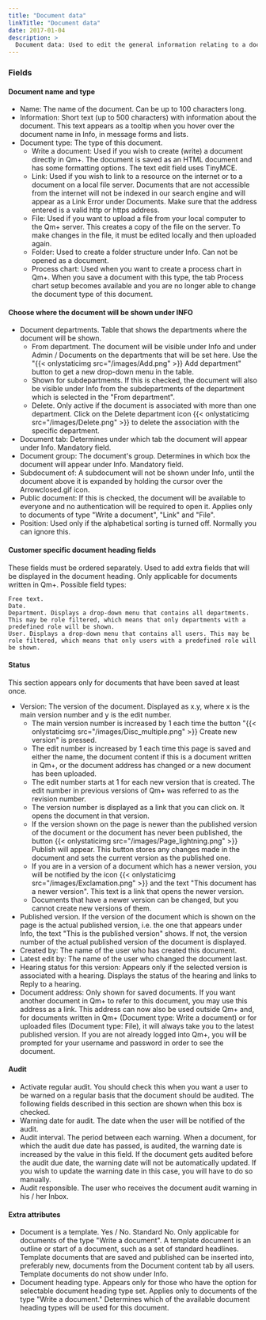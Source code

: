 ```yaml
---
title: "Document data"
linkTitle: "Document data"
date: 2017-01-04
description: >
  Document data: Used to edit the general information relating to a document. Opens from Edit document data.
---
```

### Fields
#### Document name and type

- Name: The name of the document. Can be up to 100 characters long.
- Information: Short text (up to 500 characters) with information about the document. This text appears as a tooltip when you hover over the document name in Info, in message forms and lists.
- Document type: Τhe type of this document.
  - Write a document: Used if you wish to create (write) a document directly in Qm+. The document is saved as an HTML document and has some formatting options. The text edit field uses TinyMCE.
  - Link: Used if you wish to link to a resource on the internet or to a document on a local file server. Documents that are not accessible from the internet will not be indexed in our search engine and will appear as a Link Error under Documents. Make sure that the address entered is a valid http or https address.
  - File: Used if you want to upload a file from your local computer to the Qm+ server. This creates a copy of the file on the server. To make changes in the file, it must be edited locally and then uploaded again.
  - Folder: Used to create a folder structure under Info. Can not be opened as a document.
  - Process chart: Used when you want to create a process chart in Qm+. When you save a document with this type, the tab Process chart setup becomes available and you are no longer able to change the document type of this document.

#### Choose where the document will be shown under INFO

- Document departments. Table that shows the departments where the document will be shown.
  - From department. The document will be visible under Info and under Admin / Documents on the departments that will be set here. Use the "{{< onlystaticimg src="/images/Add.png" >}} Add department" button to get a new drop-down menu in the table.
  - Shown for subdepartments. If this is checked, the document will also be visible under Info from the subdepartments of the department which is selected in the "From department".
  - Delete. Only active if the document is associated with more than one department. Click on the Delete department icon {{< onlystaticimg src="/images/Delete.png" >}} to delete the association with the specific department.
- Document tab: Determines under which tab the document will appear under Info. Mandatory field.
- Document group: The document's group. Determines in which box the document will appear under Info. Mandatory field.
- Subdocument of: A subdocument will not be shown under Info, until the document above it is expanded by holding the cursor over the Arrowclosed.gif icon.
- Public document: If this is checked, the document will be available to everyone and no authentication will be required to open it. Applies only to documents of type "Write a document", "Link" and "File".
- Position: Used only if the alphabetical sorting is turned off. Normally you can ignore this.

#### Customer specific document heading fields

These fields must be ordered separately. Used to add extra fields that will be displayed in the document heading. Only applicable for documents written in Qm+. Possible field types:

    Free text.
    Date.
    Department. Displays a drop-down menu that contains all departments. This may be role filtered, which means that only departments with a predefined role will be shown.
    User. Displays a drop-down menu that contains all users. This may be role filtered, which means that only users with a predefined role will be shown.

#### Status

This section appears only for documents that have been saved at least once.

- Version: The version of the document. Displayed as x.y, where x is the main version number and y is the edit number.
  - The main version number is increased by 1 each time the button "{{< onlystaticimg src="/images/Disc_multiple.png" >}} Create new version" is pressed.
  - The edit number is increased by 1 each time this page is saved and either the name, the document content if this is a document written in Qm+, or the document address has changed or a new document has been uploaded.
  - The edit number starts at 1 for each new version that is created. The edit number in previous versions of Qm+ was referred to as the revision number.
  - The version number is displayed as a link that you can click on. It opens the document in that version.
  - If the version shown on the page is newer than the published version of the document or the document has never been published, the button {{< onlystaticimg src="/images/Page_lightning.png" >}} Publish will appear. This button stores any changes made in the document and sets the current version as the published one.
  - If you are in a version of a document which has a newer version, you will be notified by the icon {{< onlystaticimg src="/images/Exclamation.png" >}} and the text "This document has a newer version". This text is a link that opens the newer version.
  - Documents that have a newer version can be changed, but you cannot create new versions of them.
- Published version. If the version of the document which is shown on the page is the actual published version, i.e. the one that appears under Info, the text "This is the published version" shows. If not, the version number of the actual published version of the document is displayed.
- Created by: The name of the user who has created this document.
- Latest edit by: The name of the user who changed the document last.
- Hearing status for this version: Appears only if the selected version is associated with a hearing. Displays the status of the hearing and links to Reply to a hearing.
- Document address: Only shown for saved documents. If you want another document in Qm+ to refer to this document, you may use this address as a link. This address can now also be used outside Qm+ and, for documents written in Qm+ (Document type: Write a document) or for uploaded files (Document type: File), it will always take you to the latest published version. If you are not already logged into Qm+, you will be prompted for your username and password in order to see the document.

#### Audit

- Activate regular audit. You should check this when you want a user to be warned on a regular basis that the document should be audited. The following fields described in this section are shown when this box is checked.
- Warning date for audit. The date when the user will be notified of the audit.
- Audit interval. The period between each warning. When a document, for which the audit due date has passed, is audited, the warning date is increased by the value in this field. If the document gets audited before the audit due date, the warning date will not be automatically updated. If you wish to update the warning date in this case, you will have to do so manually.
- Audit responsible. The user who receives the document audit warning in his / her Inbox.

#### Extra attributes

- Document is a template. Yes / No. Standard No. Only applicable for documents of the type "Write a document". A template document is an outline or start of a document, such as a set of standard headlines. Template documents that are saved and published can be inserted into, preferably new, documents from the Document content tab by all users. Template documents do not show under Info.
- Document heading type. Appears only for those who have the option for selectable document heading type set. Applies only to documents of the type "Write a document." Determines which of the available document heading types will be used for this document.




